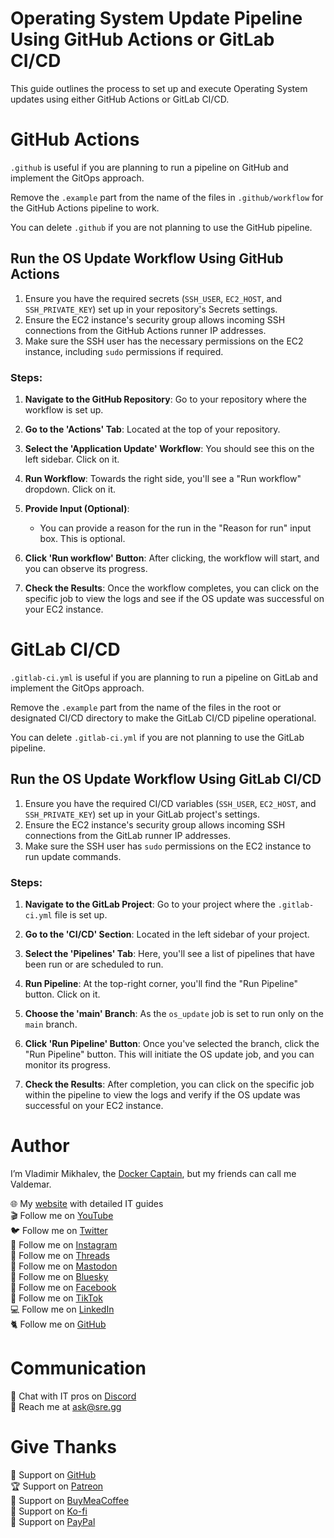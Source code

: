 # Operating System Update Pipeline Using GitHub Actions or GitLab CI/CD

This guide outlines the process to set up and execute Operating System updates using either GitHub Actions or GitLab CI/CD.

# GitHub Actions

`.github` is useful if you are planning to run a pipeline on GitHub and implement the GitOps approach.

Remove the `.example` part from the name of the files in `.github/workflow` for the GitHub Actions pipeline to work.

You can delete `.github` if you are not planning to use the GitHub pipeline.

## Run the OS Update Workflow Using GitHub Actions

1. Ensure you have the required secrets (`SSH_USER`, `EC2_HOST`, and `SSH_PRIVATE_KEY`) set up in your repository's Secrets settings.
2. Ensure the EC2 instance's security group allows incoming SSH connections from the GitHub Actions runner IP addresses.
3. Make sure the SSH user has the necessary permissions on the EC2 instance, including `sudo` permissions if required.

### Steps:

1. **Navigate to the GitHub Repository**: Go to your repository where the workflow is set up.

2. **Go to the 'Actions' Tab**: Located at the top of your repository.

3. **Select the 'Application Update' Workflow**: You should see this on the left sidebar. Click on it.

4. **Run Workflow**: Towards the right side, you'll see a "Run workflow" dropdown. Click on it.

5. **Provide Input (Optional)**:
    - You can provide a reason for the run in the "Reason for run" input box. This is optional.

6. **Click 'Run workflow' Button**: After clicking, the workflow will start, and you can observe its progress.

7. **Check the Results**: Once the workflow completes, you can click on the specific job to view the logs and see if the OS update was successful on your EC2 instance.

# GitLab CI/CD

`.gitlab-ci.yml` is useful if you are planning to run a pipeline on GitLab and implement the GitOps approach.

Remove the `.example` part from the name of the files in the root or designated CI/CD directory to make the GitLab CI/CD pipeline operational.

You can delete `.gitlab-ci.yml` if you are not planning to use the GitLab pipeline.

## Run the OS Update Workflow Using GitLab CI/CD

1. Ensure you have the required CI/CD variables (`SSH_USER`, `EC2_HOST`, and `SSH_PRIVATE_KEY`) set up in your GitLab project's settings.
2. Ensure the EC2 instance's security group allows incoming SSH connections from the GitLab runner IP addresses.
3. Make sure the SSH user has `sudo` permissions on the EC2 instance to run update commands.

### Steps:

1. **Navigate to the GitLab Project**: Go to your project where the `.gitlab-ci.yml` file is set up.
  
2. **Go to the 'CI/CD' Section**: Located in the left sidebar of your project.
  
3. **Select the 'Pipelines' Tab**: Here, you'll see a list of pipelines that have been run or are scheduled to run.
  
4. **Run Pipeline**: At the top-right corner, you'll find the "Run Pipeline" button. Click on it.
  
5. **Choose the 'main' Branch**: As the `os_update` job is set to run only on the `main` branch.
  
6. **Click 'Run Pipeline' Button**: Once you've selected the branch, click the "Run Pipeline" button. This will initiate the OS update job, and you can monitor its progress.
  
7. **Check the Results**: After completion, you can click on the specific job within the pipeline to view the logs and verify if the OS update was successful on your EC2 instance.

# Author

I’m Vladimir Mikhalev, the [Docker Captain](https://www.docker.com/captains/vladimir-mikhalev/), but my friends can call me Valdemar.

🌐 My [website](https://www.heyvaldemar.com/) with detailed IT guides\
🎬 Follow me on [YouTube](https://www.youtube.com/channel/UCf85kQ0u1sYTTTyKVpxrlyQ?sub_confirmation=1)\
🐦 Follow me on [Twitter](https://twitter.com/heyValdemar)\
🎨 Follow me on [Instagram](https://www.instagram.com/heyvaldemar/)\
🧵 Follow me on [Threads](https://www.threads.net/@heyvaldemar)\
🐘 Follow me on [Mastodon](https://mastodon.social/@heyvaldemar)\
🧊 Follow me on [Bluesky](https://bsky.app/profile/heyvaldemar.bsky.social)\
🎸 Follow me on [Facebook](https://www.facebook.com/heyValdemarFB/)\
🎥 Follow me on [TikTok](https://www.tiktok.com/@heyvaldemar)\
💻 Follow me on [LinkedIn](https://www.linkedin.com/in/heyvaldemar/)\
🐈 Follow me on [GitHub](https://github.com/heyvaldemar)

# Communication

👾 Chat with IT pros on [Discord](https://discord.gg/AJQGCCBcqf)\
📧 Reach me at ask@sre.gg

# Give Thanks

💎 Support on [GitHub](https://github.com/sponsors/heyValdemar)\
🏆 Support on [Patreon](https://www.patreon.com/heyValdemar)\
🥤 Support on [BuyMeaCoffee](https://www.buymeacoffee.com/heyValdemar)\
🍪 Support on [Ko-fi](https://ko-fi.com/heyValdemar)\
💖 Support on [PayPal](https://www.paypal.com/paypalme/heyValdemarCOM)
